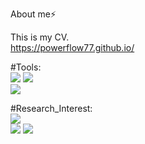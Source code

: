 About me⚡

This is my CV.  
https://powerflow77.github.io/  


#Tools:   
![](https://img.shields.io/badge/-Python-purple)
![](https://img.shields.io/badge/-Pytorch-orange)  
![](https://img.shields.io/badge/-MATLAB-blue)


#Research_Interest:  
![](https://img.shields.io/badge/-Power_System-yellow)  
![](https://img.shields.io/badge/-DNN-red)
![](https://img.shields.io/badge/-Reinforcement_Learning-green)





<!--
**powerflow77/powerflow77** is a ✨ _special_ ✨ repository because its `README.md` (this file) appears on your GitHub profile.

Here are some ideas to get you started:

- 🔭 I’m currently working on ...
- 🌱 I’m currently learning ...
- 👯 I’m looking to collaborate on ...
- 🤔 I’m looking for help with ...
- 💬 Ask me about ...
- 📫 How to reach me: ...
- 😄 Pronouns: ...
- ⚡ Fun fact: ...
-->
